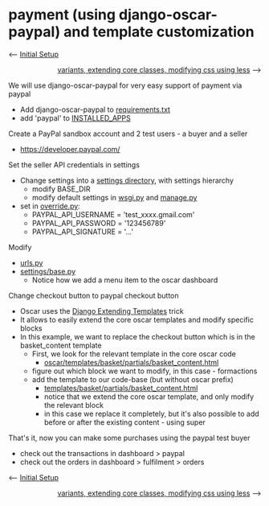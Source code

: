 # payment (using django-oscar-paypal) and template customization

<p dir=ltr><-- <a href="/demo/1.initial-setup/README.md">Initial Setup</a></p>
<p dir=rtl> <-- <a href="/demo/3.variants-and-dates/README.md">variants, extending core classes, modifying css using less</a></p>

We will use django-oscar-paypal for very easy support of payment via paypal
* Add django-oscar-paypal to [requirements.txt](requirements.txt)
* add 'paypal' to [INSTALLED_APPS](oscardemo/settings/base.py)

Create a PayPal sandbox account and 2 test users - a buyer and a seller
* https://developer.paypal.com/

Set the seller API credentials in settings
* Change settings into a [settings directory](oscardemo/settings), with settings hierarchy
  * modify BASE_DIR
  * modify default settings in [wsgi.py](oscardemo/wsgi.py) and [manage.py](manage.py)
* set in [override.py](oscardemo/settings/override.py.dist):
  * PAYPAL_API_USERNAME = 'test_xxxx.gmail.com'
  * PAYPAL_API_PASSWORD = '123456789'
  * PAYPAL_API_SIGNATURE = '...'

Modify
* [urls.py](oscardemo/urls.py)
* [settings/base.py](oscardemo/settings/base.py)
  * Notice how we add a menu item to the oscar dashboard

Change checkout button to paypal checkout button
* Oscar uses the [Django Extending Templates](https://code.djangoproject.com/wiki/ExtendingTemplates) trick
* It allows to easily extend the core oscar templates and modify specific blocks
* In this example, we want to replace the checkout button which is in the basket_content template
  * First, we look for the relevant template in the core oscar code
    * [oscar/templates/basket/partials/basket_content.html](https://github.com/django-oscar/django-oscar/blob/1.1.1/src/oscar/templates/oscar/basket/partials/basket_content.html#L146)
  * figure out which block we want to modify, in this case - formactions
  * add the template to our code-base (but without oscar prefix)
    * [templates/basket/partials/basket_content.html](templates/basket/partials/basket_content.html)
    * notice that we extend the core oscar template, and only modify the relevant block
    * in this case we replace it completely, but it's also possible to add before or after the existing content - using super

That's it, now you can make some purchases using the paypal test buyer
* check out the transactions in dashboard > paypal
* check out the orders in dashboard > fulfilment > orders

<p dir=ltr><-- <a href="/demo/1.initial-setup/README.md">Initial Setup</a></p>
<p dir=rtl> <-- <a href="/demo/3.variants-and-dates/README.md">variants, extending core classes, modifying css using less</a></p>
